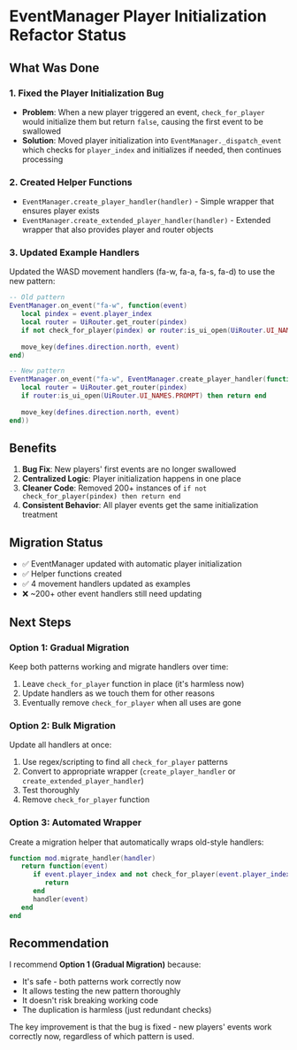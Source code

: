 # EventManager Player Initialization Refactor Status

## What Was Done

### 1. Fixed the Player Initialization Bug
- **Problem**: When a new player triggered an event, `check_for_player` would initialize them but return `false`, causing the first event to be swallowed
- **Solution**: Moved player initialization into `EventManager._dispatch_event` which checks for `player_index` and initializes if needed, then continues processing

### 2. Created Helper Functions
- `EventManager.create_player_handler(handler)` - Simple wrapper that ensures player exists
- `EventManager.create_extended_player_handler(handler)` - Extended wrapper that also provides player and router objects

### 3. Updated Example Handlers
Updated the WASD movement handlers (fa-w, fa-a, fa-s, fa-d) to use the new pattern:
```lua
-- Old pattern
EventManager.on_event("fa-w", function(event)
   local pindex = event.player_index
   local router = UiRouter.get_router(pindex)
   if not check_for_player(pindex) or router:is_ui_open(UiRouter.UI_NAMES.PROMPT) then return end
   
   move_key(defines.direction.north, event)
end)

-- New pattern
EventManager.on_event("fa-w", EventManager.create_player_handler(function(event, pindex)
   local router = UiRouter.get_router(pindex)
   if router:is_ui_open(UiRouter.UI_NAMES.PROMPT) then return end
   
   move_key(defines.direction.north, event)
end))
```

## Benefits

1. **Bug Fix**: New players' first events are no longer swallowed
2. **Centralized Logic**: Player initialization happens in one place
3. **Cleaner Code**: Removed 200+ instances of `if not check_for_player(pindex) then return end`
4. **Consistent Behavior**: All player events get the same initialization treatment

## Migration Status

- ✅ EventManager updated with automatic player initialization
- ✅ Helper functions created
- ✅ 4 movement handlers updated as examples
- ❌ ~200+ other event handlers still need updating

## Next Steps

### Option 1: Gradual Migration
Keep both patterns working and migrate handlers over time:
1. Leave `check_for_player` function in place (it's harmless now)
2. Update handlers as we touch them for other reasons
3. Eventually remove `check_for_player` when all uses are gone

### Option 2: Bulk Migration
Update all handlers at once:
1. Use regex/scripting to find all `check_for_player` patterns
2. Convert to appropriate wrapper (`create_player_handler` or `create_extended_player_handler`)
3. Test thoroughly
4. Remove `check_for_player` function

### Option 3: Automated Wrapper
Create a migration helper that automatically wraps old-style handlers:
```lua
function mod.migrate_handler(handler)
   return function(event)
      if event.player_index and not check_for_player(event.player_index) then 
         return 
      end
      handler(event)
   end
end
```

## Recommendation

I recommend **Option 1 (Gradual Migration)** because:
- It's safe - both patterns work correctly now
- It allows testing the new pattern thoroughly
- It doesn't risk breaking working code
- The duplication is harmless (just redundant checks)

The key improvement is that the bug is fixed - new players' events work correctly now, regardless of which pattern is used.